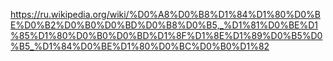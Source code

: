 https://ru.wikipedia.org/wiki/%D0%A8%D0%B8%D1%84%D1%80%D0%BE%D0%B2%D0%B0%D0%BD%D0%B8%D0%B5,_%D1%81%D0%BE%D1%85%D1%80%D0%B0%D0%BD%D1%8F%D1%8E%D1%89%D0%B5%D0%B5_%D1%84%D0%BE%D1%80%D0%BC%D0%B0%D1%82
